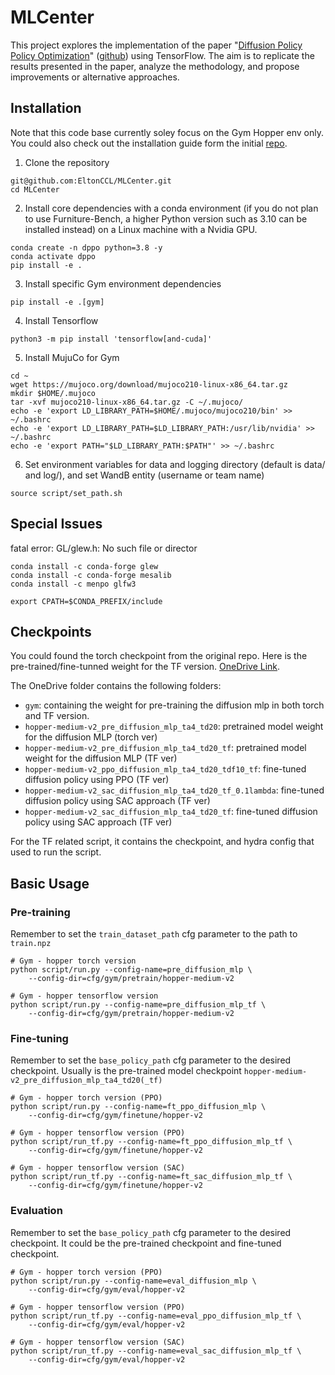 # MLCenter

This project explores the implementation of the paper "[Diffusion Policy Policy Optimization](https://arxiv.org/abs/2409.00588)" ([github](https://github.com/irom-princeton/dppo)) using TensorFlow. The aim is to replicate the results presented in the paper, analyze the methodology, and propose improvements or alternative approaches.

## Installation

Note that this code base currently soley focus on the Gym Hopper env only.
You could also check out the installation guide form the initial [repo](https://github.com/irom-princeton/dppo).

1. Clone the repository
```
git@github.com:EltonCCL/MLCenter.git
cd MLCenter
```

2. Install core dependencies with a conda environment (if you do not plan to use Furniture-Bench, a higher Python version such as 3.10 can be installed instead) on a Linux machine with a Nvidia GPU.
```
conda create -n dppo python=3.8 -y
conda activate dppo
pip install -e .
```

3. Install specific Gym environment dependencies
```
pip install -e .[gym]
```

4. Install Tensorflow
```
python3 -m pip install 'tensorflow[and-cuda]'
```

5. Install MujuCo for Gym
```
cd ~
wget https://mujoco.org/download/mujoco210-linux-x86_64.tar.gz
mkdir $HOME/.mujoco
tar -xvf mujoco210-linux-x86_64.tar.gz -C ~/.mujoco/
echo -e 'export LD_LIBRARY_PATH=$HOME/.mujoco/mujoco210/bin' >> ~/.bashrc
echo -e 'export LD_LIBRARY_PATH=$LD_LIBRARY_PATH:/usr/lib/nvidia' >> ~/.bashrc
echo -e 'export PATH="$LD_LIBRARY_PATH:$PATH"' >> ~/.bashrc
```

6. Set environment variables for data and logging directory (default is data/ and log/), and set WandB entity (username or team name)
```
source script/set_path.sh
```

## Special Issues
fatal error: GL/glew.h: No such file or director
```
conda install -c conda-forge glew
conda install -c conda-forge mesalib
conda install -c menpo glfw3
```
```
export CPATH=$CONDA_PREFIX/include
```

## Checkpoints
You could found the torch checkpoint from the original repo. Here is the pre-trained/fine-tunned weight for the TF version. [OneDrive Link](https://hkustconnect-my.sharepoint.com/:f:/g/personal/cceli_connect_ust_hk/Eu76zFJBHZVEmbZ-btp_vZ0B1tcpWd6l8eS2h4QAYBi-kQ?e=bjRBzj).

The OneDrive folder contains the following folders:
- `gym`: containing the weight for pre-training the diffusion mlp in both torch and TF version.
- `hopper-medium-v2_pre_diffusion_mlp_ta4_td20`: pretrained model weight for the diffusion MLP (torch ver)
- `hopper-medium-v2_pre_diffusion_mlp_ta4_td20_tf`: pretrained model weight for the diffusion MLP (TF ver)
- `hopper-medium-v2_ppo_diffusion_mlp_ta4_td20_tdf10_tf`: fine-tuned diffusion policy using PPO (TF ver)
- `hopper-medium-v2_sac_diffusion_mlp_ta4_td20_tf_0.1lambda`: fine-tuned diffusion policy using SAC approach (TF ver)
- `hopper-medium-v2_sac_diffusion_mlp_ta4_td20_tf`: fine-tuned diffusion policy using SAC approach (TF ver)

For the TF related script, it contains the checkpoint, and hydra config that used to run the script.

## Basic Usage
### Pre-training

Remember to set the `train_dataset_path` cfg parameter to the path to `train.npz`

```
# Gym - hopper torch version
python script/run.py --config-name=pre_diffusion_mlp \
    --config-dir=cfg/gym/pretrain/hopper-medium-v2

# Gym - hopper tensorflow version
python script/run.py --config-name=pre_diffusion_mlp_tf \
    --config-dir=cfg/gym/pretrain/hopper-medium-v2
```

### Fine-tuning

Remember to set the `base_policy_path` cfg parameter to the desired checkpoint. Usually is the pre-trained model checkpoint `hopper-medium-v2_pre_diffusion_mlp_ta4_td20(_tf)`

```
# Gym - hopper torch version (PPO)
python script/run.py --config-name=ft_ppo_diffusion_mlp \
    --config-dir=cfg/gym/finetune/hopper-v2

# Gym - hopper tensorflow version (PPO)
python script/run_tf.py --config-name=ft_ppo_diffusion_mlp_tf \
    --config-dir=cfg/gym/finetune/hopper-v2

# Gym - hopper tensorflow version (SAC)
python script/run_tf.py --config-name=ft_sac_diffusion_mlp_tf \
    --config-dir=cfg/gym/finetune/hopper-v2
```

### Evaluation

Remember to set the `base_policy_path` cfg parameter to the desired checkpoint. It could be the pre-trained checkpoint and fine-tuned checkpoint.

```
# Gym - hopper torch version (PPO)
python script/run.py --config-name=eval_diffusion_mlp \
    --config-dir=cfg/gym/eval/hopper-v2

# Gym - hopper tensorflow version (PPO)
python script/run_tf.py --config-name=eval_ppo_diffusion_mlp_tf \
    --config-dir=cfg/gym/eval/hopper-v2

# Gym - hopper tensorflow version (SAC)
python script/run_tf.py --config-name=eval_sac_diffusion_mlp_tf \
    --config-dir=cfg/gym/eval/hopper-v2
```